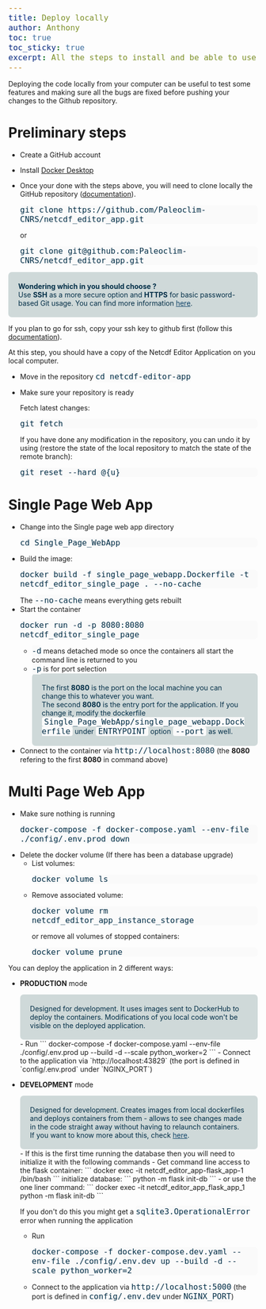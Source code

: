 ```yaml
---
title: Deploy locally
author: Anthony
toc: true
toc_sticky: true
excerpt: All the steps to install and be able to use the application locally
---
```


<style>
    .initial-content div {border-radius: 10px; margin-bottom: 15px;}
    pre {background-color:#fafafa; border-radius: 7px;}
    code {background-color:#fafafa; color:#002d46; font-size:medium; padding: 2px 0px; border-radius: 4px;}
    img {border-radius: 10px;}
    div pre {margin:0px;}

    .general {background-color:#f9f9f9; padding: 15px; color:#002d46;}
    .error {background-color:#ff4816; color:#ffffff; padding: 20px; border-radius: 7px;}
    .light-info {background-color:#cfd9d9; color:#002d46; border-radius: 7px; padding: 20px;}
    .section {background-color:#4b78a1;padding: 15px;}
    .sub-section {background-color:#b9bdbd;padding: 3px 0px;}

    .alert-info {background-color:#a4d7ec; color:#002d46; padding: 20px}
    .alert-warning {background-color:#f3c778; color:#002d46; padding: 20px}
    .alert-success { padding: 20px}

    .alert-warning code, .alert-info code, .light-info code, .alert-success code, .error code {padding:0px 5px;}
    .alert-info a {color:#245b9c}
    .alert-info a:hover {color:#1c4576}
    .alert-info a:active {color:#472197}
    .light-info a {color:#0d4268}
    .light-info a:hover {color:#13629b}
    .light-info a:active {color:#472197}
    .alert-warning a {color:#815518}
    .alert-warning a:hover {color:#37240a}
    .alert-warning a:active {color:#472197}
</style>

Deploying the code locally from your computer can be useful to test some features and making sure all the bugs are fixed before pushing your changes to the Github repository.

# Preliminary steps

- Create a GitHub account 
- Install [Docker Desktop](https://docs.docker.com/desktop/)

- Once your done with the steps above, you will need to clone locally the GitHub repository ([documentation](https://docs.github.com/en/repositories/creating-and-managing-repositories/cloning-a-repository)). 
   ```
   git clone https://github.com/Paleoclim-CNRS/netcdf_editor_app.git
   ```
   or
   ```
   git clone git@github.com:Paleoclim-CNRS/netcdf_editor_app.git
   ```

<div class="alert light-info">
  <b>Wondering which in you should choose ?</b><br>
  Use <b>SSH</b> as a more secure option and <b>HTTPS</b> for basic password-based Git usage.
  You can find more information <a href="https://docs.github.com/en/get-started/getting-started-with-git/about-remote-repositories">here</a>.
</div>
   

   If you plan to go for ssh, copy your ssh key to github first (follow this [documentation](https://docs.github.com/en/authentication/connecting-to-github-with-ssh/adding-a-new-ssh-key-to-your-github-account)).

   At this step, you should have a copy of the Netcdf Editor Application on you local computer.

- Move in the repository `cd netcdf-editor-app`

- Make sure your repository is ready

  Fetch latest changes:
  ```
  git fetch
  ```
  If you have done any modification in the repository, you can undo it by using (restore the state of the local repository to match the state of the remote branch):
  ```
  git reset --hard @{u}
  ```

# Single Page Web App

- Change into the Single page web app directory 
  ```
  cd Single_Page_WebApp
  ```
- Build the image:
  ```
  docker build -f single_page_webapp.Dockerfile -t netcdf_editor_single_page . --no-cache
  ```
  The `--no-cache` means everything gets rebuilt
- Start the container 
  ```
  docker run -d -p 8080:8080 netcdf_editor_single_page 
  ```
  - `-d` means detached mode so once the containers all start the command line is returned to you
  - `-p` is for port selection
    <div class="alert light-info">
    The first <b>8080</b> is the port on the local machine you can change this to whatever you want.<br>
    The second <b>8080</b> is the entry port for the application. If you change it, modify the dockerfile <code>Single_Page_WebApp/single_page_webapp.Dockerfile</code> under <code>ENTRYPOINT</code> option <code>--port</code> as well.
- Connect to the container via `http://localhost:8080` (the **8080** refering to the first **8080** in command above)

# Multi Page Web App

- Make sure nothing is running
  ```
  docker-compose -f docker-compose.yaml --env-file ./config/.env.prod down
  ```
- Delete the docker volume (If there has been a database upgrade)
  - List volumes:
    ```
    docker volume ls 
    ```
  - Remove associated volume:
    ```
    docker volume rm netcdf_editor_app_instance_storage
    ```
    or remove all volumes of stopped containers:
    ```
    docker volume prune
    ```

You can deploy the application in 2 different ways:

- **PRODUCTION** mode
  <div class='alert light-info'>
    Designed for development. It uses images sent to DockerHub to deploy the containers. Modifications of you local code won't be visible on the deployed application.
  </div>
  - Run
    ```
    docker-compose -f docker-compose.yaml --env-file ./config/.env.prod up --build -d --scale python_worker=2
    ```
  - Connect to the application via `http://localhost:43829` (the port is defined in `config/.env.prod` under `NGINX_PORT`)

- **DEVELOPMENT** mode 
  <div class='alert light-info'>
    Designed for development. Creates images from local dockerfiles and deploys containers from them - allows to see changes made in the code straight away without having to relaunch containers.<br>If you want to know more about this, check <a href="#use-development-containers">here</a>.
  </div>
  - If this is the first time running the database then you will need to initialize it with the following commands
    - Get command line access to the flask container:
      ```
      docker exec -it netcdf_editor_app-flask_app-1 /bin/bash
      ```
      initialize database:
      ```
      python -m flask init-db
      ``` 
    - or use the one liner command:
      ```
      docker exec -it netcdf_editor_app_flask_app_1 python -m flask init-db
      ```
    
    If you don't do this you might get a `sqlite3.OperationalError` error when running the application
  - Run
    ```
    docker-compose -f docker-compose.dev.yaml --env-file ./config/.env.dev up --build -d --scale python_worker=2
    ```
  - Connect to the application via `http://localhost:5000` (the port is defined in `config/.env.dev` under `NGINX_PORT`)
